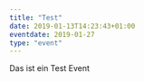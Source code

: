 ```yaml
---
title: "Test"
date: 2019-01-13T14:23:43+01:00
eventdate: 2019-01-27
type: "event"
---
```

Das ist ein Test Event
